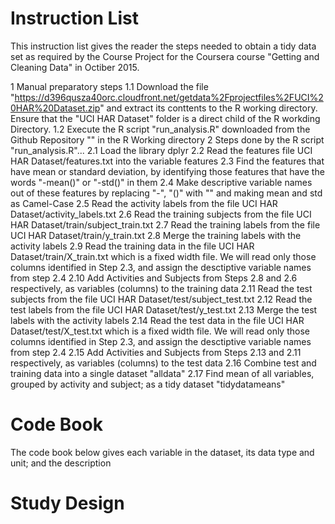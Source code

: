 Instruction List
================
This instruction list gives the reader the steps needed to obtain a tidy data set as required by the Course Project for the Coursera course "Getting and Cleaning Data" in Octiber 2015.

1 Manual preparatory steps
1.1 Download the file "https://d396qusza40orc.cloudfront.net/getdata%2Fprojectfiles%2FUCI%20HAR%20Dataset.zip" and extract its conttents to the R working directory. Ensure that the "UCI HAR Dataset" folder is a direct child of the R workding Directory.
1.2 Execute the R script "run_analysis.R" downloaded from the Github Repository "" in the R Working directory
2 Steps done by the R script "run_analysis.R"...
2.1 Load the library dplyr
2.2 Read the features file UCI HAR Dataset/features.txt into the variable features
2.3 Find the features that have mean or standard deviation, by identifying those features that have the words "-mean()" or "-std()" in them
2.4 Make descriptive variable names out of these features by replacing "-", "()" with "" and making mean and std as Camel-Case
2.5 Read the activity labels from the file UCI HAR Dataset/activity_labels.txt
2.6 Read the training subjects from the file UCI HAR Dataset/train/subject_train.txt
2.7 Read the training labels from the file UCI HAR Dataset/train/y_train.txt
2.8 Merge the training labels with the activity labels
2.9 Read the training data in the file UCI HAR Dataset/train/X_train.txt which is a fixed width file. We will read only those columns identified in Step 2.3, and assign the desctiptive variable names from step 2.4
2.10 Add Activities and Subjects from Steps 2.8 and 2.6 respectively, as variables (columns) to the training data
2.11 Read the test subjects from the file UCI HAR Dataset/test/subject_test.txt
2.12 Read the test labels from the file UCI HAR Dataset/test/y_test.txt
2.13 Merge the test labels with the activity labels
2.14 Read the test data in the file UCI HAR Dataset/test/X_test.txt which is a fixed width file. We will read only those columns identified in Step 2.3, and assign the desctiptive variable names from step 2.4
2.15 Add Activities and Subjects from Steps 2.13 and 2.11 respectively, as variables (columns) to the test data
2.16 Combine test and training data into a single dataset "alldata"
2.17 Find mean of all variables, grouped by activity and subject; as a tidy dataset "tidydatameans"

Code Book
=========
The code book below gives each variable in the dataset, its data type and unit; and the description



Study Design
============

